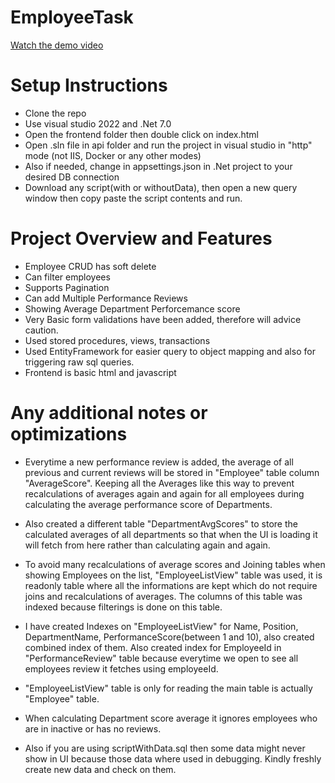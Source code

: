 # EmployeeTask
[Watch the demo video](https://youtu.be/KP-Ml1q9pOk)

# Setup Instructions

- Clone the repo
- Use visual studio 2022 and .Net 7.0
- Open the frontend folder then double click on index.html 
- Open .sln file in api folder and run the project in visual studio in "http" mode (not IIS, Docker or any other modes)
- Also if needed, change in appsettings.json in .Net project to your desired DB connection
- Download any script(with or withoutData), then open a new query window then copy paste the script contents and run.


# Project Overview and Features

- Employee CRUD has soft delete
- Can filter employees
- Supports Pagination 
- Can add Multiple Performance Reviews 
- Showing Average Department Perforcemance score
- Very Basic form validations have been added, therefore will advice caution.
- Used stored procedures, views, transactions
- Used EntityFramework for easier query to object mapping and also for triggering raw sql queries.
- Frontend is basic html and javascript 

# Any additional notes or optimizations
- Everytime a new performance review is added, the average of all previous and current reviews will be stored in "Employee" table column "AverageScore". Keeping all the Averages like this way to prevent recalculations of averages again and again for all employees during calculating the average performance score of Departments.

- Also created a different table "DepartmentAvgScores" to store the calculated averages of all departments so that when the UI is loading it will fetch from here rather than calculating again and again.

- To avoid many recalculations of average scores and Joining tables when showing Employees on the list, "EmployeeListView" table was used, it is readonly table where all the informations are kept which do not require joins and recalculations of averages. The columns of this table was indexed because filterings is done on this table.

- I have created Indexes on "EmployeeListView" for Name, Position, DepartmentName, PerformanceScore(between 1 and 10), also created 
combined index of them. Also created index for EmployeeId in "PerformanceReview" table because everytime we open to see all employees review it fetches using employeeId.

- "EmployeeListView" table is only for reading the main table is actually "Employee" table.

- When calculating Department score average it ignores employees who are in inactive or has no reviews.

- Also if you are using scriptWithData.sql then some data might never show in UI because those data where used in debugging. Kindly freshly create new data and check on them.



